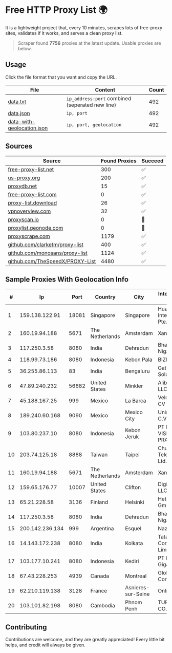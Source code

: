 
# Free HTTP Proxy List 🌍

It is a lightweight project that, every 10 minutes, scrapes lots of free-proxy sites, validates if it works, and serves a clean proxy list.


> Scraper found **7756** proxies at the latest update. Usable proxies are below.

## Usage

Click the file format that you want and copy the URL.


|File|Content|Count|
|----|-------|-----|
|[data.txt](https://raw.githubusercontent.com/themiralay/Proxy-List-World/master/data.txt)|`ip_address:port` combined (seperated new line)|492|
|[data.json](https://raw.githubusercontent.com/themiralay/Proxy-List-World/master/data.json)|`ip, port`|492|
|[data-with-geolocation.json](https://raw.githubusercontent.com/themiralay/Proxy-List-World/master/data-with-geolocation.json)|`ip, port, geolocation`|492|

## Sources

|Source|Found Proxies|Succeed|
|------|-------------|-------|
|[free-proxy-list.net](https://free-proxy-list.net)|300|✅|
|[us-proxy.org](https://www.us-proxy.org)|200|✅|
|[proxydb.net](http://proxydb.net)|15|✅|
|[free-proxy-list.com](https://free-proxy-list.com/?page=&port=&type%5B%5D=http&type%5B%5D=https&up_time=0&search=Search)|0|✅|
|[proxy-list.download](https://www.proxy-list.download/HTTP)|26|✅|
|[vpnoverview.com](https://vpnoverview.com/privacy/anonymous-browsing/free-proxy-servers)|32|✅|
|[proxyscan.io](https://www.proxyscan.io)|0|🚫|
|[proxylist.geonode.com](https://proxylist.geonode.com/api/proxy-list?limit=300&page=1&sort_by=lastChecked&sort_type=desc&protocols=http,https)|0|🚫|
|[proxyscrape.com](https://api.proxyscrape.com/v2/?request=displayproxies&protocol=http&timeout=10000&country=all&ssl=all&anonymity=all)|1179|✅|
|[github.com/clarketm/proxy-list](https://raw.githubusercontent.com/clarketm/proxy-list/master/proxy-list-raw.txt)|400|✅|
|[github.com/monosans/proxy-list](https://raw.githubusercontent.com/monosans/proxy-list/main/proxies/http.txt)|1124|✅|
|[github.com/TheSpeedX/PROXY-List](https://raw.githubusercontent.com/TheSpeedX/PROXY-List/master/http.txt)|4480|✅|


## Sample Proxies With Geolocation Info

|#|Ip|Port|Country|City|Internet Service Provider|
|-|--|----|-------|----|-------------------------|
|1|159.138.122.91|18081|Singapore|Singapore|Huawei International Pte. LTD|
|2|160.19.94.188|5671|The Netherlands|Amsterdam|Xantho UAB|
|3|117.250.3.58|8080|India|Dehradun|Bharat Sanchar Nigam Ltd|
|4|118.99.73.186|8080|Indonesia|Kebon Pala|BIZNET|
|5|36.255.86.113|83|India|Bengaluru|Gatik Business Solutions|
|6|47.89.240.232|56682|United States|Minkler|Alibaba.com LLC|
|7|45.188.167.25|999|Mexico|La Barca|Velocom SA De CV|
|8|189.240.60.168|9090|Mexico|Mexico City|Uninet S.A. de C.V.|
|9|103.80.237.10|8080|Indonesia|Kebon Jeruk|PT MITRA VISIONER PRATAMA|
|10|203.74.125.18|8888|Taiwan|Taipei|Chunghwa Telecom Co., Ltd.|
|11|160.19.94.188|5671|The Netherlands|Amsterdam|Xantho UAB|
|12|159.65.176.77|10007|United States|Clifton|DigitalOcean, LLC|
|13|65.21.228.58|3136|Finland|Helsinki|Hetzner Online GmbH|
|14|117.250.3.58|8080|India|Dehradun|Bharat Sanchar Nigam Ltd|
|15|200.142.236.134|999|Argentina|Esquel|Nazareth S.R.L.|
|16|14.143.172.238|8080|India|Kolkata|Tata Communications Limited|
|17|103.177.10.241|8080|Indonesia|Kediri|PT Nalendra Gigantara Media|
|18|67.43.228.253|4939|Canada|Montreal|GloboTech Communications|
|19|62.210.119.138|3128|France|Asnieres-sur-Seine|Online S.A.S.|
|20|103.101.82.198|8080|Cambodia|Phnom Penh|TURBOTECH CO., LTD.|



## Contributing

Contributions are welcome, and they are greatly appreciated! Every
little bit helps, and credit will always be given.

